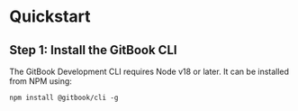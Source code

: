 # Quickstart

## Step 1: Install the GitBook CLI

The GitBook Development CLI requires Node v18 or later. It can be installed from NPM using:

```
npm install @gitbook/cli -g
```
